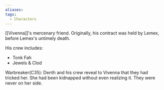 ```yaml
---
aliases: 
tags:
  - Characters
---
```


[[Vivenna]]'s mercenary friend. Originally, his contract was held by Lemex, before Lemex's untimely death.

His crew includes:
* Tonk Fah
* Jewels & Clod

Warbreaker(C35): Denth and his crew reveal to Vivenna that they had tricked her. She had been kidnapped without even realizing it. They were never on her side.